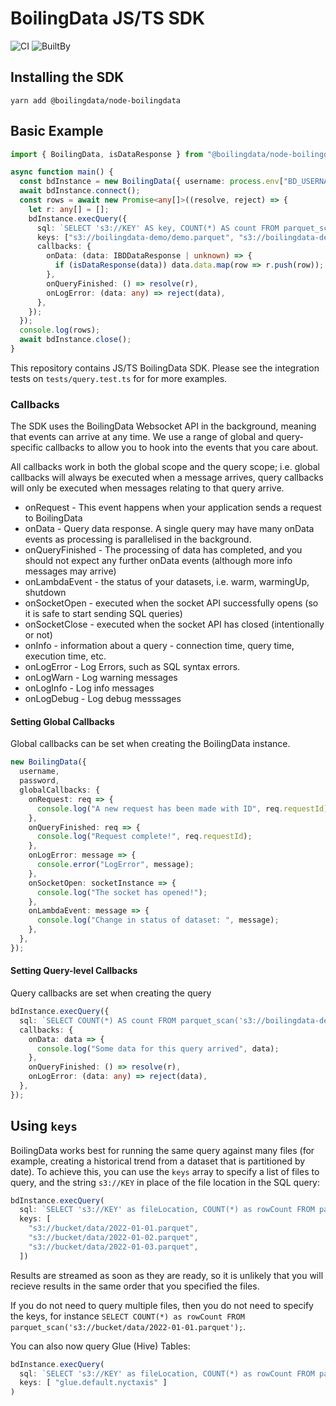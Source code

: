 # BoilingData JS/TS SDK

![CI](https://github.com/boilingdata/node-boilingdata/workflows/CI/badge.svg?branch=main)
![BuiltBy](https://img.shields.io/badge/TypeScript-Lovers-black.svg "img.shields.io")

## Installing the SDK

```shell
yarn add @boilingdata/node-boilingdata
```

## Basic Example

```typescript
import { BoilingData, isDataResponse } from "@boilingdata/node-boilingdata";

async function main() {
  const bdInstance = new BoilingData({ username: process.env["BD_USERNAME"], password: process.env["BD_PASSWORD"] });
  await bdInstance.connect();
  const rows = await new Promise<any[]>((resolve, reject) => {
    let r: any[] = [];
    bdInstance.execQuery({
      sql: `SELECT 's3://KEY' AS key, COUNT(*) AS count FROM parquet_scan('s3://KEY');`,
      keys: ["s3://boilingdata-demo/demo.parquet", "s3://boilingdata-demo/demo2.parquet"],
      callbacks: {
        onData: (data: IBDDataResponse | unknown) => {
          if (isDataResponse(data)) data.data.map(row => r.push(row));
        },
        onQueryFinished: () => resolve(r),
        onLogError: (data: any) => reject(data),
      },
    });
  });
  console.log(rows);
  await bdInstance.close();
}
```

This repository contains JS/TS BoilingData SDK. Please see the integration tests on `tests/query.test.ts` for for more examples.

### Callbacks

The SDK uses the BoilingData Websocket API in the background, meaning that events can arrive at any time. We use a range of global and query-specific callbacks to allow you to hook into the events that you care about.

All callbacks work in both the global scope and the query scope; i.e. global callbacks will always be executed when a message arrives, query callbacks will only be executed when messages relating to that query arrive.

- onRequest - This event happens when your application sends a request to BoilingData
- onData - Query data response. A single query may have many onData events as processing is parallelised in the background.
- onQueryFinished - The processing of data has completed, and you should not expect any further onData events (although more info messages may arrive)
- onLambdaEvent - the status of your datasets, i.e. warm, warmingUp, shutdown
- onSocketOpen - executed when the socket API successfully opens (so it is safe to start sending SQL queries)
- onSocketClose - executed when the socket API has closed (intentionally or not)
- onInfo - information about a query - connection time, query time, execution time, etc.
- onLogError - Log Errors, such as SQL syntax errors.
- onLogWarn - Log warning messages
- onLogInfo - Log info messages
- onLogDebug - Log debug messsages

#### Setting Global Callbacks

Global callbacks can be set when creating the BoilingData instance.

```typescript
new BoilingData({
  username,
  password,
  globalCallbacks: {
    onRequest: req => {
      console.log("A new request has been made with ID", req.requestId);
    },
    onQueryFinished: req => {
      console.log("Request complete!", req.requestId);
    },
    onLogError: message => {
      console.error("LogError", message);
    },
    onSocketOpen: socketInstance => {
      console.log("The socket has opened!");
    },
    onLambdaEvent: message => {
      console.log("Change in status of dataset: ", message);
    },
  },
});
```

#### Setting Query-level Callbacks

Query callbacks are set when creating the query

```typescript
bdInstance.execQuery({
  sql: `SELECT COUNT(*) AS count FROM parquet_scan('s3://boilingdata-demo/demo2.parquet');`,
  callbacks: {
    onData: data => {
      console.log("Some data for this query arrived", data);
    },
    onQueryFinished: () => resolve(r),
    onLogError: (data: any) => reject(data),
  },
});
```

## Using `keys`

BoilingData works best for running the same query against many files (for example, creating a historical trend from a dataset that is partitioned by date). To achieve this, you can use the `keys` array to specify a list of files to query, and the string `s3://KEY` in place of the file location in the SQL query:

```typescript
bdInstance.execQuery(
  sql: `SELECT 's3://KEY' as fileLocation, COUNT(*) as rowCount FROM parquet_scan('s3://KEY');`,
  keys: [
    "s3://bucket/data/2022-01-01.parquet",
    "s3://bucket/data/2022-01-02.parquet",
    "s3://bucket/data/2022-01-03.parquet",
  ])
```

Results are streamed as soon as they are ready, so it is unlikely that you will recieve results in the same order that you specified the files.

If you do not need to query multiple files, then you do not need to specify the keys, for instance `SELECT COUNT(*) as rowCount FROM parquet_scan('s3://bucket/data/2022-01-01.parquet');`.

You can also now query Glue (Hive) Tables:

```typescript
bdInstance.execQuery(
  sql: `SELECT 's3://KEY' as fileLocation, COUNT(*) as rowCount FROM parquet_scan('s3://KEY');`,
  keys: [ "glue.default.nyctaxis" ]
)
```
